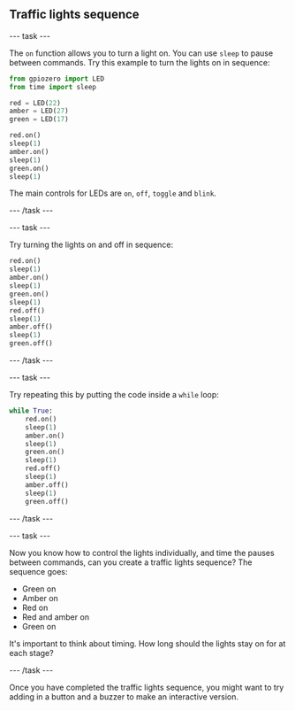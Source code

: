 ## Traffic lights sequence

\--- task \---

The `on` function allows you to turn a light on. You can use `sleep` to pause between commands. Try this example to turn the lights on in sequence:

```python
from gpiozero import LED
from time import sleep

red = LED(22)
amber = LED(27)
green = LED(17)

red.on()
sleep(1)
amber.on()
sleep(1)
green.on()
sleep(1)
```

The main controls for LEDs are `on`, `off`, `toggle` and `blink`.

\--- /task \---

\--- task \---

Try turning the lights on and off in sequence:

```python
red.on()
sleep(1)
amber.on()
sleep(1)
green.on()
sleep(1)
red.off()
sleep(1)
amber.off()
sleep(1)
green.off()
```

\--- /task \---

\--- task \---

Try repeating this by putting the code inside a `while` loop:

```python
while True:
    red.on()
    sleep(1)
    amber.on()
    sleep(1)
    green.on()
    sleep(1)
    red.off()
    sleep(1)
    amber.off()
    sleep(1)
    green.off()
```

\--- /task \---

\--- task \---

Now you know how to control the lights individually, and time the pauses between commands, can you create a traffic lights sequence? The sequence goes:

- Green on
- Amber on
- Red on
- Red and amber on
- Green on

It's important to think about timing. How long should the lights stay on for at each stage?

\--- /task \---

Once you have completed the traffic lights sequence, you might want to try adding in a button and a buzzer to make an interactive version.